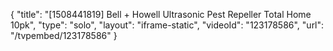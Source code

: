 {
    "title": "[1508441819] Bell + Howell Ultrasonic Pest Repeller Total Home 10pk",
    "type": "solo",
    "layout": "iframe-static",
    "videoId": "123178586",
    "url": "\/tvpembed\/123178586"
}